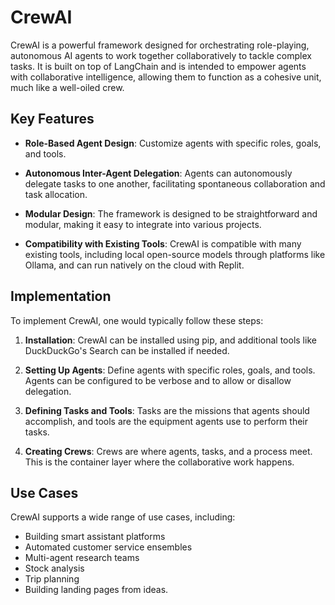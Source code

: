 # CrewAI

CrewAI is a powerful framework designed for orchestrating role-playing, autonomous AI agents to work together collaboratively to tackle complex tasks. It is built on top of LangChain and is intended to empower agents with collaborative intelligence, allowing them to function as a cohesive unit, much like a well-oiled crew.

## Key Features

- **Role-Based Agent Design**: Customize agents with specific roles, goals, and tools.
  
- **Autonomous Inter-Agent Delegation**: Agents can autonomously delegate tasks to one another, facilitating spontaneous collaboration and task allocation.

- **Modular Design**: The framework is designed to be straightforward and modular, making it easy to integrate into various projects.

- **Compatibility with Existing Tools**: CrewAI is compatible with many existing tools, including local open-source models through platforms like Ollama, and can run natively on the cloud with Replit.

## Implementation

To implement CrewAI, one would typically follow these steps:

1. **Installation**: CrewAI can be installed using pip, and additional tools like DuckDuckGo's Search can be installed if needed.

2. **Setting Up Agents**: Define agents with specific roles, goals, and tools. Agents can be configured to be verbose and to allow or disallow delegation.

3. **Defining Tasks and Tools**: Tasks are the missions that agents should accomplish, and tools are the equipment agents use to perform their tasks.

4. **Creating Crews**: Crews are where agents, tasks, and a process meet. This is the container layer where the collaborative work happens.

## Use Cases

CrewAI supports a wide range of use cases, including:

- Building smart assistant platforms
- Automated customer service ensembles
- Multi-agent research teams
- Stock analysis
- Trip planning
- Building landing pages from ideas.
